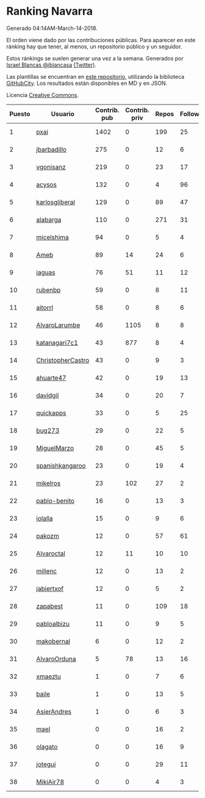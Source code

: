 # Ranking Navarra

Generado 04:14AM-March-14-2018.

El orden viene dado por las contribuciones públicas. Para aparecer en este ránking hay que tener, al menos, un repositorio público y un seguidor.

Estos ránkings se suelen generar una vez a la semana. Generados por [Israel Blancas @iblancasa](https://github.com/iblancasa/) [(Twitter)](https://twitter.com/iblancasa).

Las plantillas se encuentran en [este repositorio](https://github.com/iblancasa/GH-Spanish-Ranking), utilizando la biblioteca [GitHubCity](https://github.com/iblancasa/GitHubCity). Los resultados están disponibles en MD y en JSON.

Licencia [Creative Commons](https://creativecommons.org/licenses/by/4.0/).

| Puesto   |  Usuario  | Contrib. pub | Contrib. priv |Repos| Followers | Desde |  Avatar  |
|----------|-----------|--------------|---------------|-----|-----------|-------|----------|
|1|[pxai](https://github.com/pxai)|1402|0|199|25|2011-12-02|![pxai](https://avatars0.githubusercontent.com/u/1235511)|
|2|[jbarbadillo](https://github.com/jbarbadillo)|275|0|12|6|2016-01-29|![jbarbadillo](https://avatars1.githubusercontent.com/u/16958961)|
|3|[vgonisanz](https://github.com/vgonisanz)|219|0|23|17|2012-05-03|![vgonisanz](https://avatars3.githubusercontent.com/u/1701387)|
|4|[acysos](https://github.com/acysos)|132|0|4|96|2012-04-18|![acysos](https://avatars3.githubusercontent.com/u/1657112)|
|5|[karlosgliberal](https://github.com/karlosgliberal)|129|0|89|47|2010-02-10|![karlosgliberal](https://avatars0.githubusercontent.com/u/200922)|
|6|[alabarga](https://github.com/alabarga)|110|0|271|31|2009-12-11|![alabarga](https://avatars3.githubusercontent.com/u/166339)|
|7|[micelshima](https://github.com/micelshima)|94|0|5|4|2014-12-15|![micelshima](https://avatars3.githubusercontent.com/u/10197970)|
|8|[Ameb](https://github.com/Ameb)|89|14|24|6|2010-09-03|![Ameb](https://avatars2.githubusercontent.com/u/386567)|
|9|[iaguas](https://github.com/iaguas)|76|51|11|12|2013-04-25|![iaguas](https://avatars0.githubusercontent.com/u/4259550)|
|10|[rubenbp](https://github.com/rubenbp)|59|0|8|11|2011-01-18|![rubenbp](https://avatars0.githubusercontent.com/u/570775)|
|11|[aitorrl](https://github.com/aitorrl)|58|0|8|6|2010-08-19|![aitorrl](https://avatars2.githubusercontent.com/u/369424)|
|12|[AlvaroLarumbe](https://github.com/AlvaroLarumbe)|46|1105|8|8|2013-04-25|![AlvaroLarumbe](https://avatars1.githubusercontent.com/u/4255881)|
|13|[katanagari7c1](https://github.com/katanagari7c1)|43|877|8|4|2011-05-03|![katanagari7c1](https://avatars1.githubusercontent.com/u/765232)|
|14|[ChristopherCastro](https://github.com/ChristopherCastro)|43|0|9|3|2011-04-25|![ChristopherCastro](https://avatars0.githubusercontent.com/u/749463)|
|15|[ahuarte47](https://github.com/ahuarte47)|42|0|19|13|2013-09-30|![ahuarte47](https://avatars3.githubusercontent.com/u/5576272)|
|16|[davidgil](https://github.com/davidgil)|34|0|20|7|2012-03-04|![davidgil](https://avatars2.githubusercontent.com/u/1498740)|
|17|[quickapps](https://github.com/quickapps)|33|0|5|25|2011-10-15|![quickapps](https://avatars0.githubusercontent.com/u/1129842)|
|18|[bug273](https://github.com/bug273)|29|0|22|5|2010-08-20|![bug273](https://avatars0.githubusercontent.com/u/370630)|
|19|[MiguelMarzo](https://github.com/MiguelMarzo)|28|0|45|5|2016-09-15|![MiguelMarzo](https://avatars1.githubusercontent.com/u/22213563)|
|20|[spanishkangaroo](https://github.com/spanishkangaroo)|23|0|19|4|2009-10-29|![spanishkangaroo](https://avatars2.githubusercontent.com/u/146285)|
|21|[mikelros](https://github.com/mikelros)|23|102|27|2|2016-09-15|![mikelros](https://avatars1.githubusercontent.com/u/22213811)|
|22|[pablo-benito](https://github.com/pablo-benito)|16|0|13|3|2015-05-07|![pablo-benito](https://avatars0.githubusercontent.com/u/12297597)|
|23|[iolalla](https://github.com/iolalla)|15|0|9|6|2010-06-17|![iolalla](https://avatars2.githubusercontent.com/u/308066)|
|24|[pakozm](https://github.com/pakozm)|12|0|57|61|2012-10-26|![pakozm](https://avatars2.githubusercontent.com/u/2655921)|
|25|[Alvaroctal](https://github.com/Alvaroctal)|12|11|10|10|2013-05-29|![Alvaroctal](https://avatars0.githubusercontent.com/u/4562922)|
|26|[millenc](https://github.com/millenc)|12|0|13|2|2014-06-11|![millenc](https://avatars0.githubusercontent.com/u/7861428)|
|27|[jabiertxof](https://github.com/jabiertxof)|12|0|5|2|2013-04-30|![jabiertxof](https://avatars3.githubusercontent.com/u/4304876)|
|28|[zapabest](https://github.com/zapabest)|11|0|109|18|2012-01-08|![zapabest](https://avatars0.githubusercontent.com/u/1312256)|
|29|[pabloalbizu](https://github.com/pabloalbizu)|11|0|9|5|2013-01-09|![pabloalbizu](https://avatars0.githubusercontent.com/u/3223601)|
|30|[makobernal](https://github.com/makobernal)|6|0|12|2|2012-12-01|![makobernal](https://avatars0.githubusercontent.com/u/2937992)|
|31|[AlvaroOrduna](https://github.com/AlvaroOrduna)|5|78|13|16|2013-04-26|![AlvaroOrduna](https://avatars0.githubusercontent.com/u/4264243)|
|32|[xmaeztu](https://github.com/xmaeztu)|1|0|7|6|2011-04-01|![xmaeztu](https://avatars0.githubusercontent.com/u/703490)|
|33|[baile](https://github.com/baile)|1|0|13|5|2013-07-01|![baile](https://avatars3.githubusercontent.com/u/4908845)|
|34|[AsierAndres](https://github.com/AsierAndres)|1|0|6|3|2016-09-23|![AsierAndres](https://avatars1.githubusercontent.com/u/22394419)|
|35|[mael](https://github.com/mael)|0|0|16|2|2010-02-10|![mael](https://avatars1.githubusercontent.com/u/200936)|
|36|[olagato](https://github.com/olagato)|0|0|16|9|2009-11-05|![olagato](https://avatars0.githubusercontent.com/u/149179)|
|37|[jotegui](https://github.com/jotegui)|0|0|29|11|2011-02-28|![jotegui](https://avatars3.githubusercontent.com/u/642210)|
|38|[MikiAir78](https://github.com/MikiAir78)|0|0|4|3|2013-11-07|![MikiAir78](https://avatars1.githubusercontent.com/u/5882570)|

